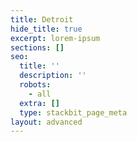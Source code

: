 ```yaml
---
title: Detroit
hide_title: true
excerpt: lorem-ipsum
sections: []
seo:
  title: ''
  description: ''
  robots:
    - all
  extra: []
  type: stackbit_page_meta
layout: advanced
---
```

